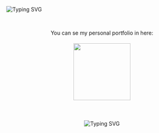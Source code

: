 ![Typing SVG](https://github.com/valentinoarballo/valentinoarballo/blob/main/descarga.svg)

<br/>  

<div align="center">
  
You can se my personal portfolio in here:

<a href="https://dashing-platypus-c0244a.netlify.app/#" target="_blank">
<img src=https://img.shields.io/badge/Netlify-00C7B7?style=for-the-badge&logo=netlify&logoColor=white style="margin: 5px; width: 150px; height: auto;" />
</a>  
<br/>  

<br/>

<br/>  


![Typing SVG](https://github.com/valentinoarballo/valentinoarballo/blob/main/github-user-contribution.svg)

  
</div>  
